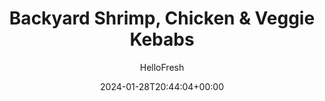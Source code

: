 ---
draft: false # Use this only for setting draft status
hidden: false # Use this to hide unwanted recipes
slug: # <post-title>
title: 'Backyard Shrimp, Chicken & Veggie Kebabs'
description: "We just have to ask: Are you ready for summer?! Sure you’ve got the warm evening breezes, the crickets, the summer jams; but are you ready to get your grilling on? We sure are. Enter: this trio of delicious kebabs. You’ve got lemon-garlic marinated shrimp, charred Cajun chicken, and Turkish spice-rubbed zucchini and tomato on skewers, along with a rich garlic aioli for dipping. Our suggestion: Sit outside and just use paper plates tonight (+ chill a bottle of rosé)!"
image: https://img.hellofresh.com/f_auto,fl_lossy,q_auto,w_1200/hellofresh_s3/image/backyard-shrimp-chicken-veggie-kebab-trio-aede0d63.jpg
date: 2024-01-28T20:44:04+00:00
author: HelloFresh

tags: []
categories: "main course"
cuisines: "American"
allergens: ['Shellfish', 'Eggs']

calories: 340
preptime: ['45 minutes']
cooktime: # 180 = 3 Hours | In minutes
totaltime: PT45M
servings: 2

links:
  - description: "We just have to ask: Are you ready for summer?! Sure you’ve got the warm evening breezes, the crickets, the summer jams; but are you ready to get your grilling on? We sure are. Enter: this trio of delicious kebabs. You’ve got lemon-garlic marinated shrimp, charred Cajun chicken, and Turkish spice-rubbed zucchini and tomato on skewers, along with a rich garlic aioli for dipping. Our suggestion: Sit outside and just use paper plates tonight (+ chill a bottle of rosé)!"
    website: https://www.hellofresh.com/recipes/backyard-shrimp-chicken-veggie-kebabs-645aa419d171cc99a70eaf3d
    image: https://img.hellofresh.com/f_auto,fl_lossy,q_auto,w_1200/hellofresh_s3/image/backyard-shrimp-chicken-veggie-kebab-trio-aede0d63.jpg
 
weight: # 1 | You can add weight to some posts to override the default sorting (date descending)

comments: false # Keep False

ingredients: ['16 unit Wooden Skewers', '1 unit Lemon', '2 clove Garlic', '1 unit Zucchini', '4 ounce Grape Tomatoes', '10 ounce Shrimp', '10 ounce Chicken Cutlets', '1 tablespoon Cajun Spice Blend', '1 tablespoon Turkish Spice Blend', '4 tablespoon Mayonnaise', ' Salt', ' Pepper', '2 tablespoon Cooking Oil']

instructionTitles: ['Prep', 'Marinate Meats', 'Combine Veggies', 'Assemble Skewers', 'Cook/Grill Skewers', 'Serve']
instructions: ['Preheat a well-oiled grill to medium-high heat. Soak skewers in a shallow bowl. Wash and dry produce. Trim and halve zucchini lengthwise; slice into 1-inch-thick half-moons. Peel and mince or grate garlic; reserve a pinch in a small bowl. Zest and quarter lemon. Place zucchini and tomatoes in a large bowl; set aside. > TIP: If using a grill pan, you’ll heat it in Step 6.', 'Rinse shrimp* under cold water, then pat dry with paper towels; place in a medium bowl. Pat chicken* dry with paper towels. Cut into 1-inch cubes; place in a second medium bowl. To bowl with shrimp, add remaining garlic, lemon zest, juice from one lemon wedge, and a drizzle of oil. Season with salt and pepper and toss to coat. Let marinate, stirring occasionally, at least 5 minutes. To bowl with chicken, add Cajun Spice Blend, juice from one lemon wedge, a drizzle of oil, and a pinch of salt; toss to coat. Let marinate, stirring occasionally, at least 5 minutes.', 'To bowl with zucchini and tomatoes, add a large drizzle of oil, Turkish Spice Blend, and juice from one lemon wedge. Season generously with salt and toss until evenly coated. To bowl with reserved garlic, add mayonnaise, 1 tsp water, and a pinch of salt and pepper; whisk to combine.', 'Thread seasoned veggies onto skewers, alternating zucchini and tomato (we used 4-5 skewers). Thread marinated shrimp onto skewers (we used 5-6). Thread marinated chicken onto skewers (we used 3-4).', 'Add kebabs to grill. Grill shrimp kebabs until browned and cooked through, 2-3 minutes per side. Cook chicken kebabs until lightly charred and cooked through, 3-5 minutes per side. Cook veggie kebabs until browned and tender, 3-5 minutes per side. Transfer to a large serving platter. > TIP: For a grill pan, oil and heat over medium-high heat. Work in batches. > Shrimp are fully cooked when internal temperature reaches 145°. > Chicken is fully cooked when internal temperature reaches 165°.', 'Squeeze juice from remaining lemon wedge over shrimp kebabs. Serve with aioli sauce on the side for dipping.']
---